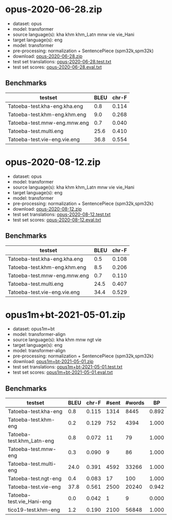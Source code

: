 # opus-2020-06-28.zip

* dataset: opus
* model: transformer
* source language(s): kha khm khm_Latn mnw vie vie_Hani
* target language(s): eng
* model: transformer
* pre-processing: normalization + SentencePiece (spm32k,spm32k)
* download: [opus-2020-06-28.zip](https://object.pouta.csc.fi/Tatoeba-MT-models/mkh-eng/opus-2020-06-28.zip)
* test set translations: [opus-2020-06-28.test.txt](https://object.pouta.csc.fi/Tatoeba-MT-models/mkh-eng/opus-2020-06-28.test.txt)
* test set scores: [opus-2020-06-28.eval.txt](https://object.pouta.csc.fi/Tatoeba-MT-models/mkh-eng/opus-2020-06-28.eval.txt)

## Benchmarks

| testset               | BLEU  | chr-F |
|-----------------------|-------|-------|
| Tatoeba-test.kha-eng.kha.eng	| 0.8	| 0.114 |
| Tatoeba-test.khm-eng.khm.eng 	| 9.0 	| 0.268 |
| Tatoeba-test.mnw-eng.mnw.eng 	| 0.7 	| 0.040 |
| Tatoeba-test.multi.eng 	| 25.6 	| 0.410 |
| Tatoeba-test.vie-eng.vie.eng 	| 36.8 	| 0.554 |


# opus-2020-08-12.zip

* dataset: opus
* model: transformer
* source language(s): kha khm khm_Latn mnw vie vie_Hani
* target language(s): eng
* model: transformer
* pre-processing: normalization + SentencePiece (spm32k,spm32k)
* download: [opus-2020-08-12.zip](https://object.pouta.csc.fi/Tatoeba-MT-models/mkh-eng/opus-2020-08-12.zip)
* test set translations: [opus-2020-08-12.test.txt](https://object.pouta.csc.fi/Tatoeba-MT-models/mkh-eng/opus-2020-08-12.test.txt)
* test set scores: [opus-2020-08-12.eval.txt](https://object.pouta.csc.fi/Tatoeba-MT-models/mkh-eng/opus-2020-08-12.eval.txt)

## Benchmarks

| testset               | BLEU  | chr-F |
|-----------------------|-------|-------|
| Tatoeba-test.kha-eng.kha.eng	| 0.5	| 0.108 |
| Tatoeba-test.khm-eng.khm.eng 	| 8.5 	| 0.206 |
| Tatoeba-test.mnw-eng.mnw.eng 	| 0.7 	| 0.110 |
| Tatoeba-test.multi.eng 	| 24.5 	| 0.407 |
| Tatoeba-test.vie-eng.vie.eng 	| 34.4 	| 0.529 |


# opus1m+bt-2021-05-01.zip

* dataset: opus1m+bt
* model: transformer-align
* source language(s): kha khm mnw ngt vie
* target language(s): eng
* model: transformer-align
* pre-processing: normalization + SentencePiece (spm32k,spm32k)
* download: [opus1m+bt-2021-05-01.zip](https://object.pouta.csc.fi/Tatoeba-MT-models/mkh-eng/opus1m+bt-2021-05-01.zip)
* test set translations: [opus1m+bt-2021-05-01.test.txt](https://object.pouta.csc.fi/Tatoeba-MT-models/mkh-eng/opus1m+bt-2021-05-01.test.txt)
* test set scores: [opus1m+bt-2021-05-01.eval.txt](https://object.pouta.csc.fi/Tatoeba-MT-models/mkh-eng/opus1m+bt-2021-05-01.eval.txt)

## Benchmarks

| testset | BLEU  | chr-F | #sent | #words | BP |
|---------|-------|-------|-------|--------|----|
| Tatoeba-test.kha-eng 	| 0.8 	| 0.115 	| 1314 	| 8445 	| 0.892 |
| Tatoeba-test.khm-eng 	| 0.2 	| 0.129 	| 752 	| 4394 	| 1.000 |
| Tatoeba-test.khm_Latn-eng 	| 0.8 	| 0.072 	| 11 	| 79 	| 1.000 |
| Tatoeba-test.mnw-eng 	| 0.3 	| 0.090 	| 9 	| 86 	| 1.000 |
| Tatoeba-test.multi-eng 	| 24.0 	| 0.391 	| 4592 	| 33266 	| 1.000 |
| Tatoeba-test.ngt-eng 	| 0.4 	| 0.083 	| 17 	| 100 	| 1.000 |
| Tatoeba-test.vie-eng 	| 37.8 	| 0.561 	| 2500 	| 20240 	| 0.942 |
| Tatoeba-test.vie_Hani-eng 	| 0.0 	| 0.042 	| 1 	| 9 	| 0.000 |
| tico19-test.khm-eng 	| 1.2 	| 0.190 	| 2100 	| 56848 	| 1.000 |

